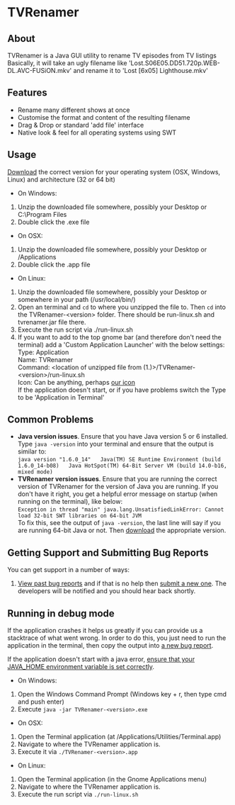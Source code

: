 # TVRenamer

## About
TVRenamer is a Java GUI utility to rename TV episodes from TV listings  
Basically, it will take an ugly filename like 'Lost.S06E05.DD51.720p.WEB-DL.AVC-FUSiON.mkv' and rename it to 'Lost [6x05] Lighthouse.mkv'

## Features
 * Rename many different shows at once
 * Customise the format and content of the resulting filename
 * Drag & Drop or standard 'add file' interface
 * Native look & feel for all operating systems using SWT

## Usage
[Download](http://code.google.com/p/tv-renamer/downloads/list) the correct version for your operating system (OSX, Windows, Linux) and architecture (32 or 64 bit)

 * On Windows:
  1. Unzip the downloaded file somewhere, possibly your Desktop or C:\Program Files
  1. Double click the .exe file
 * On OSX:
  1. Unzip the downloaded file somewhere, possibly your Desktop or /Applications
  1. Double click the .app file
 * On Linux:
  1. Unzip the downloaded file somewhere, possibly your Desktop or somewhere in your path (/usr/local/bin/)
  1. Open an terminal and `cd` to where you unzipped the file to.  Then `cd` into the TVRenamer-&lt;version&gt; folder.  There should be run-linux.sh and tvrenamer.jar file there.
  1. Execute the run script via ./run-linux.sh
  1. If you want to add to the top gnome bar (and therefore don't need the terminal) add a 'Custom Application Launcher' with the below settings:  
    Type: Application  
    Name: TVRenamer  
    Command: <location of unzipped file from (1.)>/TVRenamer-&lt;version&gt;/run-linux.sh  
    Icon: Can be anything, perhaps [our icon](http://github.com/tvrenamer/tvrenamer/raw/master/res/icons/tvrenamer.png)  
    If the application doesn't start, or if you have problems switch the Type to be 'Application in Terminal'

## Common Problems
 * **Java version issues**. Ensure that you have Java version 5 or 6 installed.  Type `java -version` into your terminal and ensure that the output is similar to:  
    `java version "1.6.0_14"  
    Java(TM) SE Runtime Environment (build 1.6.0_14-b08)  
    Java HotSpot(TM) 64-Bit Server VM (build 14.0-b16, mixed mode)`
 * **TVRenamer version issues**.  Ensure that you are running the correct version of TVRenamer for the version of Java you are running.  If you don't have it right, you get a helpful error message on startup (when running on the terminal), like below:  
   `Exception in thread "main" java.lang.UnsatisfiedLinkError: Cannot load 32-bit SWT libraries on 64-bit JVM`  
  To fix this, see the output of `java -version`, the last line will say if you are running 64-bit Java or not.  Then [download](http://code.google.com/p/tv-renamer/downloads/list) the appropriate version.

## Getting Support and Submitting Bug Reports
You can get support in a number of ways:

 1. [View past bug reports](http://code.google.com/p/tv-renamer/issues/list?can=1&q=&colspec=ID+Type+Status+Priority+Milestone+Owner+Summary&cells=tiles) and if that is no help then [submit a new one](http://code.google.com/p/tv-renamer/issues/entry).  The developers will be notified and you should hear back shortly.

## Running in debug mode
If the application crashes it helps us greatly if you can provide us a stacktrace of what went wrong.  In order to do this, you just need to run the application in the terminal, then copy the output into [a new bug report](http://code.google.com/p/tv-renamer/issues/entry).

If the application doesn't start with a java error, [ensure that your JAVA_HOME environment variable is set correctly](http://www.oracle.com/technology/sample_code/tech/java/sqlj_jdbc/files/9i_jdbc/EnvSetup.html).

 * On Windows:
  1. Open the Windows Command Prompt (Windows key + r, then type cmd and push enter)
  1. Execute `java -jar TVRenamer-<version>.exe`
 * On OSX:
  1. Open the Terminal application (at /Applications/Utilities/Terminal.app)
  1. Navigate to where the TVRenamer application is.
  1. Execute it via `./TVRenamer-<version>.app`
 * On Linux:
  1. Open the Terminal application (in the Gnome Applications menu)
  1. Navigate to where the TVRenamer application is.
  1. Execute the run script via `./run-linux.sh`